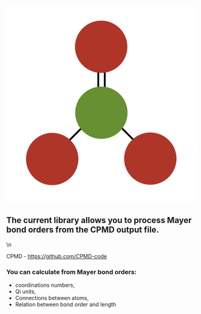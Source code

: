 ![Logo](Logo-pyMayCoor.png)

## The current library allows you to process Mayer bond orders from the CPMD output file.

<!-- Pytest Coverage Comment:Begin -->
\n<!-- Pytest Coverage Comment:End -->

CPMD - https://github.com/CPMD-code
### You can calculate from Mayer bond orders:

- coordinations numbers,
- Qi units,
- Connections between atoms,
- Relation between bond order and length

